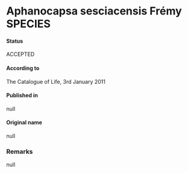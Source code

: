Aphanocapsa sesciacensis Frémy SPECIES
=======

#### Status
ACCEPTED

#### According to
The Catalogue of Life, 3rd January 2011

#### Published in
null

#### Original name
null

### Remarks
null